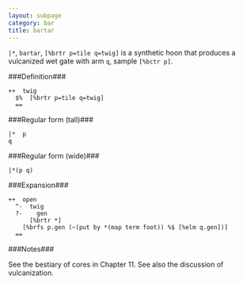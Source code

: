 ```yaml
---
layout: subpage
category: bar
title: bartar
---
```


`|*`, `bartar`, `[%brtr p=tile q=twig]` is a synthetic hoon that
produces a vulcanized wet gate with arm `q`, sample `[%bctr p]`.

###Definition###

    ++  twig  
      $%  [%brtr p=tile q=twig]
      ==

###Regular form (tall)###

    |*  p
    q

###Regular form (wide)###

    |*(p q)

###Expansion###
    
    ++  open
      ^-  twig
      ?-    gen
          [%brtr *]
        [%brfs p.gen (~(put by *(map term foot)) %$ [%elm q.gen])]
      ==

###Notes###

See the bestiary of cores in Chapter 11.  See also the discussion
of vulcanization.
